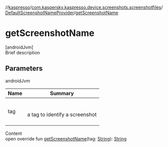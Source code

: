 //[kaspresso](../../index.md)/[com.kaspersky.kaspresso.device.screenshots.screenshotfiles](../index.md)/[DefaultScreenshotNameProvider](index.md)/[getScreenshotName](get-screenshot-name.md)



# getScreenshotName  
[androidJvm]  
Brief description  


## Parameters  
  
androidJvm  
  
|  Name|  Summary| 
|---|---|
| tag| <br><br>a tag to identify a screenshot<br><br>
  
  
Content  
open override fun [getScreenshotName](get-screenshot-name.md)(tag: [String](https://kotlinlang.org/api/latest/jvm/stdlib/kotlin/-string/index.html)): [String](https://kotlinlang.org/api/latest/jvm/stdlib/kotlin/-string/index.html)  



